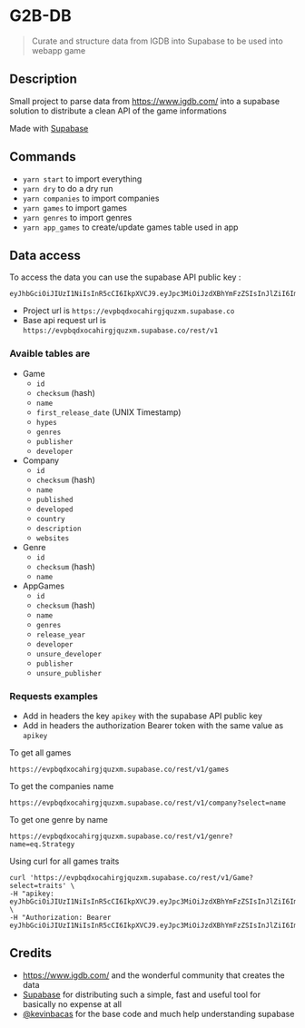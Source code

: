 # G2B-DB

> Curate and structure data from IGDB into Supabase to be used into webapp game

## Description

Small project to parse data from https://www.igdb.com/ into a supabase solution to distribute a clean API of the game informations

Made with [Supabase](https://supabase.com/docs)

## Commands

- `yarn start` to import everything
- `yarn dry` to do a dry run
- `yarn companies` to import companies
- `yarn games` to import games
- `yarn genres` to import genres
- `yarn app_games` to create/update games table used in app

## Data access

To access the data you can use the supabase API public key :

```
eyJhbGciOiJIUzI1NiIsInR5cCI6IkpXVCJ9.eyJpc3MiOiJzdXBhYmFzZSIsInJlZiI6ImV2cGJxZHhvY2FoaXJnanF1enhtIiwicm9sZSI6ImFub24iLCJpYXQiOjE3MDgxNzY4NTgsImV4cCI6MjAyMzc1Mjg1OH0.EFjSt3NMsjKAa6XMUxhB1jhIxIK3X1cKtql44oukcjY
```

- Project url is `https://evpbqdxocahirgjquzxm.supabase.co`
- Base api request url is `https://evpbqdxocahirgjquzxm.supabase.co/rest/v1`

### Avaible tables are

- Game
  - `id`
  - `checksum` (hash)
  - `name`
  - `first_release_date` (UNIX Timestamp)
  - `hypes`
  - `genres`
  - `publisher`
  - `developer`
- Company
  - `id`
  - `checksum` (hash)
  - `name`
  - `published`
  - `developed`
  - `country`
  - `description`
  - `websites`
- Genre
  - `id`
  - `checksum` (hash)
  - `name`
- AppGames
  - `id`
  - `checksum` (hash)
  - `name`
  - `genres`
  - `release_year`
  - `developer`
  - `unsure_developer`
  - `publisher`
  - `unsure_publisher`

### Requests examples

- Add in headers the key `apikey` with the supabase API public key
- Add in headers the authorization Bearer token with the same value as `apikey`

To get all games

```
https://evpbqdxocahirgjquzxm.supabase.co/rest/v1/games
```

To get the companies name

```
https://evpbqdxocahirgjquzxm.supabase.co/rest/v1/company?select=name
```

To get one genre by name

```
https://evpbqdxocahirgjquzxm.supabase.co/rest/v1/genre?name=eq.Strategy
```

Using curl for all games traits

```
curl 'https://evpbqdxocahirgjquzxm.supabase.co/rest/v1/Game?select=traits' \
-H "apikey: eyJhbGciOiJIUzI1NiIsInR5cCI6IkpXVCJ9.eyJpc3MiOiJzdXBhYmFzZSIsInJlZiI6ImV2cGJxZHhvY2FoaXJnanF1enhtIiwicm9sZSI6ImFub24iLCJpYXQiOjE3MDgxNzY4NTgsImV4cCI6MjAyMzc1Mjg1OH0.EFjSt3NMsjKAa6XMUxhB1jhIxIK3X1cKtql44oukcjY" \
-H "Authorization: Bearer eyJhbGciOiJIUzI1NiIsInR5cCI6IkpXVCJ9.eyJpc3MiOiJzdXBhYmFzZSIsInJlZiI6ImV2cGJxZHhvY2FoaXJnanF1enhtIiwicm9sZSI6ImFub24iLCJpYXQiOjE3MDgxNzY4NTgsImV4cCI6MjAyMzc1Mjg1OH0.EFjSt3NMsjKAa6XMUxhB1jhIxIK3X1cKtql44oukcjY"
```

## Credits

- https://www.igdb.com/ and the wonderful community that creates the data
- [Supabase](https://supabase.com) for distributing such a simple, fast and useful tool for basically no expense at all
- [@kevinbacas](https://github.com/kevinbacas) for the base code and much help understanding supabase
